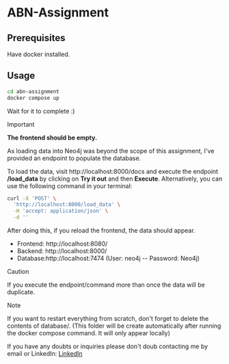 # ABN-Assignment

## Prerequisites

Have docker installed.

## Usage
```bash
cd abn-assignment
docker compose up
```
Wait for it to complete :)
> [!IMPORTANT] 
 __The frontend should be empty.__

As loading data into Neo4j was beyond the scope of this assignment, I've provided an endpoint to populate the database.

To load the data, visit http://localhost:8000/docs and execute the endpoint __/load_data__ by clicking on __Try it out__ and then __Execute__. Alternatively, you can use the following command in your terminal:
```bash
curl -X 'POST' \
  'http://localhost:8000/load_data' \
  -H 'accept: application/json' \
  -d ''
```

After doing this, if you reload the frontend, the data should appear.


- Frontend: http://localhost:8080/
- Backend: http://localhost:8000/
- Database:http://localhost:7474 (User: neo4j -- Password: Neo4j)




> [!CAUTION]
If you execute the endpoint/command more than once the data will be duplicate.

> [!NOTE] 
If you want to restart everything from scratch, don't forget to delete the contents of database/. (This folder will be create automatically after running the docker compose command. It will only appear locally)

If you have any doubts or inquiries please don't doub contacting me by email or LinkedIn:
[LinkedIn](https://www.linkedin.com/in/david-olimpio-silva/)


